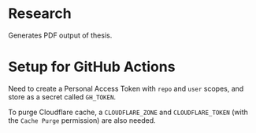 # Research

Generates PDF output of thesis.

# Setup for GitHub Actions

Need to create a Personal Access Token with `repo` and `user` scopes, and store as a secret called `GH_TOKEN`.

To purge Cloudflare cache, a `CLOUDFLARE_ZONE` and `CLOUDFLARE_TOKEN` (with the `Cache Purge` permission) are also needed.
